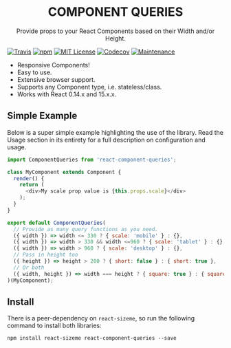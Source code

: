 <p align='center'>
  <h1 align='center'>COMPONENT QUERIES</h1>
  <p align='center'>Provide props to your React Components based on their Width and/or Height.</p>
</p>

[![Travis](https://img.shields.io/travis/ctrlplusb/react-component-queries.svg?style=flat-square)](https://travis-ci.org/ctrlplusb/react-component-queries)
[![npm](https://img.shields.io/npm/v/react-component-queries.svg?style=flat-square)](http://npm.im/react-component-queries)
[![MIT License](https://img.shields.io/npm/l/react-component-queries.svg?style=flat-square)](http://opensource.org/licenses/MIT)
[![Codecov](https://img.shields.io/codecov/c/github/ctrlplusb/react-component-queries.svg?style=flat-square)](https://codecov.io/github/ctrlplusb/react-component-queries)
[![Maintenance](https://img.shields.io/maintenance/yes/2016.svg?style=flat-square)]()

* Responsive Components!
* Easy to use.
* Extensive browser support.
* Supports any Component type, i.e. stateless/class.
* Works with React 0.14.x and 15.x.x.

## Simple Example 

Below is a super simple example highlighting the use of the library. Read the Usage section in its entirety for a full description on configuration and usage.

```javascript
import ComponentQueries from 'react-component-queries';

class MyComponent extends Component {
  render() {
    return (
      <div>My scale prop value is {this.props.scale}</div>
    );
  }
}

export default ComponentQueries(
  // Provide as many query functions as you need.
  ({ width }) => width <= 330 ? { scale: 'mobile' } : {},
  ({ width }) => width > 330 && width <=960 ? { scale: 'tablet' } : {},
  ({ width }) => width > 960 ? { scale: 'desktop' } : {},
  // Pass in height too
  ({ height }) => height > 200 ? { short: false } : { short: true },
  // Or both
  ({ width, height }) => width === height ? { square: true } : { square: false },
)(MyComponent);
```

## Install

There is a peer-dependency on `react-sizeme`, so run the following command to install both libraries:

```
npm install react-sizeme react-component-queries --save
```